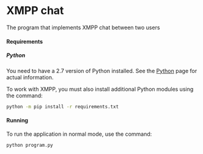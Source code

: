 # XMPP chat
The program that implements XMPP chat between two users  

#### Requirements

##### Python

You need to have a 2.7 version of Python installed. 
See the [Python](python.org) page for actual information.

To work with XMPP, you must also install additional Python modules using the command: 

```bash
python -m pip install -r requirements.txt
```
#### Running

To run the application in normal mode, use the command:

```bash
python program.py
```
